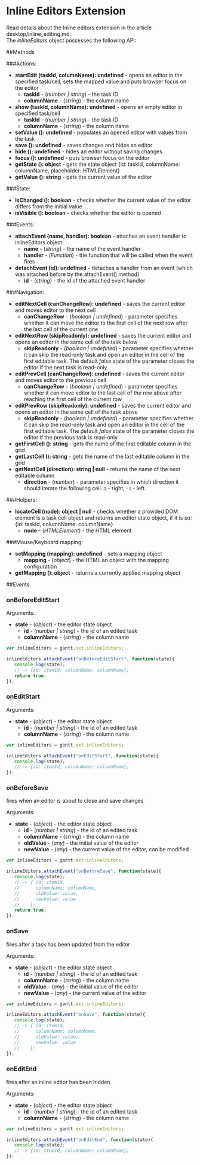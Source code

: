 Inline Editors Extension
========================

Read details about the Inline editors extension in the article desktop/inline_editing.md. <br> The *inlineEditors* object possesses the following API:

##Methods

###Actions:

- <span class=submethod>**startEdit (taskId, columnName): undefined**</span> - opens an editor in the specified task/cell, sets the mapped value and puts browser focus on the editor
	- **taskId** - (*number | string*) - the task ID
	- **columnName** - (*string*) - the column name
- <span class=submethod>**show (taskId, columnName): undefined**</span> - opens an empty editor in specified task/cell
	- **taskId** - (*number | string*) - the task ID
	- **columnName** - (*string*) - the column name
- <span class=submethod>**setValue (): undefined**</span> - populates an opened editor with values from the task
- <span class=submethod>**save (): undefined**</span> - saves changes and hides an editor
- <span class=submethod>**hide (): undefined**</span> - hides an editor without saving changes
- <span class=submethod>**focus (): undefined**</span> - puts browser focus on the editor 
- <span class=submethod>**getState (): object**</span> - gets the state object {id: taskId, columnName: columnName, placeholder: HTMLElement}
- <span class=submethod>**getValue (): string**</span> - gets the current value of the editor

###State: 

- <span class=submethod>**isChanged (): boolean**</span> - checks whether the current value of the editor differs from the initial value
- <span class=submethod>**isVisible (): boolean**</span> - checks whether the editor is opened

###Events:

- <span class=submethod>**attachEvent (name, handler): boolean**</span> - attaches an event handler to inlineEditors object
	- **name** - (*string*) - the name of the event handler
	- **handler** - (*Function*) - the function that will be called when the event fires
- <span class=submethod>**detachEvent (id): undefined**</span> - detaches a handler from an event (which was attached before by the attachEvent() method) 
	- **id** - (*string*) - the id of the attached event handler


###Navigation:

- <span class=submethod>**editNextCell (canChangeRow): undefined**</span> - saves the current editor and moves editor to the next cell 
	- **canChangeRow**  - (*boolean | undefined*) - parameter specifies whether it can move the editor to the first cell of the next row after the last cell of the current one
- <span class=submethod>**editNextRow (skipReadonly): undefined**</span> - saves the current editor and opens an editor in the same cell of the task below
    - **skipReadonly**  - (*boolean | undefined*) - parameter specifies whether it can skip the read-only task and open an editor in the cell of the first editable task. The default *false* state of the parameter closes the editor if the next task is read-only.
- <span class=submethod>**editPrevCell (canChangeRow): undefined**</span> - saves the current editor and moves editor to the previous cell 
	- **canChangeRow**  - (*boolean | undefined*) - parameter specifies whether it can move editor to the last cell of the row above after reaching the first cell of the current row
- <span class=submethod>**editPrevRow (skipReadonly): undefined**</span> - saves the current editor and opens an editor in the same cell of the task above
    - **skipReadonly**  - (*boolean | undefined*) - parameter specifies whether it can skip the read-only task and open an editor in the cell of the first editable task. The default *false* state of the parameter closes the editor if the previous task is read-only.
- <span class=submethod>**getFirstCell (): string**</span> - gets the name of the first editable column in the grid
- <span class=submethod>**getLastCell (): string**</span> - gets the name of the last editable column in the grid
- <span class=submethod>**getNextCell (direction): string | null**</span> - returns the name of the next editable column
	- **direction**  - (*number*) - parameter specifies in which direction it should iterate the following cell. `1` - right, `-1` - left.


###Helpers:

- <span class=submethod>**locateCell (node): object | null**</span> - checks whether a provided DOM element is a task cell object and returns an editor state object, if it is so: {id: taskId, columnName: columnName}
	- **node** - (*HTMLElement*) - the HTML element


###Mouse/Keyboard mapping:

- <span class=submethod>**setMapping (mapping): undefined**</span> - sets a mapping object
	- **mapping** - (*object*) - the HTML an object with the mapping configuration
- <span class=submethod>**getMapping (): object**</span> - returns a currently applied mapping object
<span class=submgethod></span>


##Events

### <span class=eventname>onBeforeEditStart</span>

Arguments:
<span class=eventarguments>

- **state** - (*object*) - the editor state object
	- **id** - (*number | string*) - the id of an edited task
	- **columnName** - (*string*) - the column name
</span>

~~~js
var inlineEditors = gantt.ext.inlineEditors;

inlineEditors.attachEvent("onBeforeEditStart", function(state){
   console.log(state);
   // -> {id: itemId, columnName: columnName};
   return true;
});
~~~

### <span class=eventname>onEditStart</span>

Arguments:
<span class=eventarguments>

- **state** - (*object*) - the editor state object
	- **id** - (*number | string*) - the id of an edited task
	- **columnName** - (*string*) - the column name
</span>

~~~js
var inlineEditors = gantt.ext.inlineEditors;

inlineEditors.attachEvent("onEditStart", function(state){
   console.log(state);
   // -> {id: itemId, columnName: columnName};
});
~~~

### <span class=eventname>onBeforeSave</span>

fires when an editor is about to close and save changes

Arguments:
<span class=eventarguments>

- **state** - (*object*) - the editor state object
	- **id** - (*number | string*) - the id of an edited task
	- **columnName** - (*string*) - the column name
	- **oldValue** - (*any*) - the initial value of the editor
	- **newValue** - (*any*) - the current value of the editor, can be modified
</span>

~~~js
var inlineEditors = gantt.ext.inlineEditors;

inlineEditors.attachEvent("onBeforeSave", function(state){
   console.log(state);
   // -> { id: itemId, 
   //      columnName: columnName, 
   //      oldValue: value, 
   //      newValue: value
   //    };
   return true;
});
~~~

### <span class=eventname>onSave</span>

fires after a task has been updated from the editor

Arguments:
<span class=eventarguments>

- **state** - (*object*) - the editor state object
	- **id** - (*number | string*) - the id of an edited task
	- **columnName** - (*string*) - the column name
	- **oldValue** - (*any*) - the initial value of the editor
	- **newValue** - (*any*) - the current value of the editor
</span>

~~~js
var inlineEditors = gantt.ext.inlineEditors;

inlineEditors.attachEvent("onSave", function(state){
   console.log(state);
   // -> { id: itemId, 
   //      columnName: columnName, 
   //      oldValue: value, 
   //      newValue: value
   //    };
});
~~~

### <span class=eventname>onEditEnd</span>

fires after an inline editor has been hidden


Arguments:
<span class=eventarguments>

- **state** - (*object*) - the editor state object
	- **id** - (*number | string*) - the id of an edited task
	- **columnName** - (*string*) - the column name
</span>

~~~js
var inlineEditors = gantt.ext.inlineEditors;

inlineEditors.attachEvent("onEditEnd", function(state){
   console.log(state);
   // -> {id: itemId, columnName: columnName};
});
~~~
